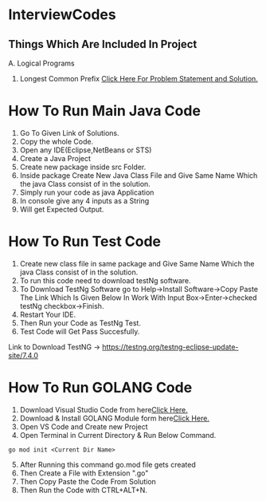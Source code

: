 # InterviewCodes

## Things Which Are Included In Project
  A. Logical Programs
  
   1. Longest Common Prefix [Click Here For Problem Statement and Solution.](https://github.com/Prasann97/InterviewCodes/blob/main/Longest%20Common%20Prefix%20Problem%20Statement%20%26%20Solution.md)


# How To Run Main Java Code
  1. Go To Given Link of Solutions.
  2. Copy the whole Code.
  3. Open any IDE(Eclipse,NetBeans or STS)
  4. Create a Java Project
  5. Create new package inside src Folder.
  6. Inside package Create New Java Class File and Give Same Name Which the java Class consist of in the solution.
  7. Simply run your code as java Application
  8. In console give any 4 inputs as a String
  9. Will get Expected Output.

# How To Run Test Code
  1. Create new class file in same package and Give Same Name Which the java Class consist of in the solution.
  2. To run this code need to download testNg software.
  3. To Download TestNg Software go to Help->Install Software->Copy Paste The Link Which Is Given Below In Work With Input Box->Enter->checked testNg checkbox->Finish.
  4. Restart Your IDE.
  5. Then Run your Code as TestNg Test.
  6. Test Code will Get Pass Succesfully.

Link to Download TestNG -> https://testng.org/testng-eclipse-update-site/7.4.0

# How To Run GOLANG Code
  1. Download Visual Studio Code from here[Click Here.](https://code.visualstudio.com/download)
  2. Download & Install GOLANG Module form here[Click Here.](https://go.dev/dl/)
  3. Open VS Code and Create new Project
  4. Open Terminal in Current Directory & Run Below Command.
 
    go mod init <Current Dir Name>

  5. After Running this command go.mod file gets created
  6. Then Create a File with Extension ".go"
  7. Then Copy Paste the Code From Solution 
  8. Then Run the Code with CTRL+ALT+N.
